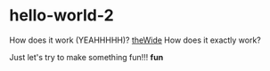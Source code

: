 # hello-world-2


How does it work (YEAHHHHH)? [theWide](http://www.thewide.fr)
How does it exactly work? 

Just let's try to make something fun!!! **fun**

